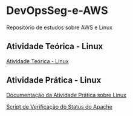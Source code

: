 # DevOpsSeg-e-AWS
Repositório de estudos sobre AWS e Linux 

## Atividade Teórica - Linux

[Atividade Teórica - Linux](https://github.com/AnaMaria27/DevSegOps-e-AWS/blob/master/Linux%20-%20Atividade%20Te%C3%B3ria/AtividadeTeoricaLinux_AnaEClaudio.pptx)

## Atividade Prática - Linux

[Documentação da Atividade Prática sobre Linux](https://github.com/AnaMaria27/DevSegOps-e-AWS/blob/master/Linux%20-%20Atividade%20Pr%C3%A1tica/Documenta%C3%A7%C3%A3o_AtividadePr%C3%A1tica.pdf)

[Script de Verificação do Status do Apache](https://github.com/AnaMaria27/DevSegOps-e-AWS/blob/master/Linux%20-%20Atividade%20Pr%C3%A1tica/status_service.sh.txt)
